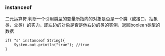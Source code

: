 
### instanceof

二元运算符.判断一个引用类型的变量所指向的对象是否是一个类（或接口，抽象类，父类）的实力，即左边的对象是否是他右边的类的实例，返回boolean类型的数据

```text
if( "s" instanceof String){
    System.out.println("true"); //true
}
```
